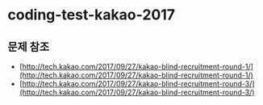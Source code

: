 # coding-test-kakao-2017

## 문제 참조
- [http://tech.kakao.com/2017/09/27/kakao-blind-recruitment-round-1/](http://tech.kakao.com/2017/09/27/kakao-blind-recruitment-round-1/)
- [http://tech.kakao.com/2017/09/27/kakao-blind-recruitment-round-3/](http://tech.kakao.com/2017/09/27/kakao-blind-recruitment-round-3/)